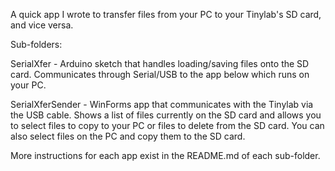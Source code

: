 A quick app I wrote to transfer files from your PC to your Tinylab's SD card, and vice versa.

Sub-folders:

SerialXfer - Arduino sketch that handles loading/saving files onto the SD card.  Communicates through Serial/USB to the app below which runs on your PC.

SerialXferSender - WinForms app that communicates with the Tinylab via the USB cable.  Shows a list of files currently on the SD card and allows you to select files to copy to your PC or files to delete from the SD card.  You can also select files on the PC and copy them to the SD card.

More instructions for each app exist in the README.md of each sub-folder.
